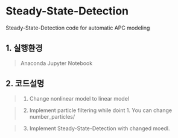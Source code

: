 # Steady-State-Detection
Steady-State-Detection code for automatic APC modeling 

## 1. 실행환경
> Anaconda Jupyter Notebook

## 2. 코드설명
> 1. Change nonlinear model to linear model

> 2. Implement particle filtering while doint 1. You can change number_particles/

> 3. Implement Steady-State-Detection with changed moedl.

